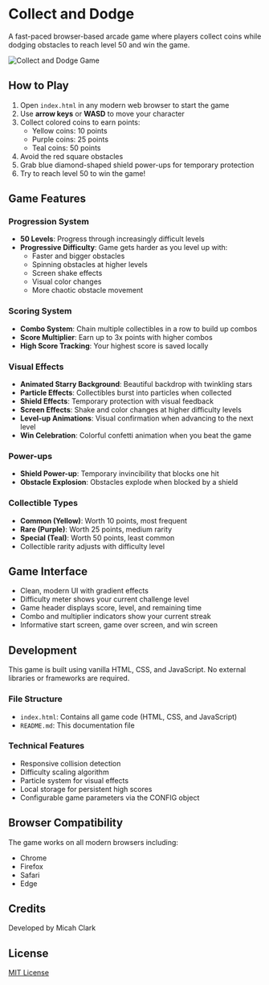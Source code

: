 # Collect and Dodge

A fast-paced browser-based arcade game where players collect coins while dodging obstacles to reach level 50 and win the game.

![Collect and Dodge Game](screenshot.png)

## How to Play

1. Open `index.html` in any modern web browser to start the game
2. Use **arrow keys** or **WASD** to move your character
3. Collect colored coins to earn points:
   - Yellow coins: 10 points
   - Purple coins: 25 points
   - Teal coins: 50 points
4. Avoid the red square obstacles
5. Grab blue diamond-shaped shield power-ups for temporary protection
6. Try to reach level 50 to win the game!

## Game Features

### Progression System
- **50 Levels**: Progress through increasingly difficult levels
- **Progressive Difficulty**: Game gets harder as you level up with:
  - Faster and bigger obstacles
  - Spinning obstacles at higher levels
  - Screen shake effects
  - Visual color changes
  - More chaotic obstacle movement

### Scoring System
- **Combo System**: Chain multiple collectibles in a row to build up combos
- **Score Multiplier**: Earn up to 3x points with higher combos
- **High Score Tracking**: Your highest score is saved locally

### Visual Effects
- **Animated Starry Background**: Beautiful backdrop with twinkling stars
- **Particle Effects**: Collectibles burst into particles when collected
- **Shield Effects**: Temporary protection with visual feedback
- **Screen Effects**: Shake and color changes at higher difficulty levels
- **Level-up Animations**: Visual confirmation when advancing to the next level
- **Win Celebration**: Colorful confetti animation when you beat the game

### Power-ups
- **Shield Power-up**: Temporary invincibility that blocks one hit
- **Obstacle Explosion**: Obstacles explode when blocked by a shield

### Collectible Types
- **Common (Yellow)**: Worth 10 points, most frequent
- **Rare (Purple)**: Worth 25 points, medium rarity
- **Special (Teal)**: Worth 50 points, least common
- Collectible rarity adjusts with difficulty level

## Game Interface
- Clean, modern UI with gradient effects
- Difficulty meter shows your current challenge level
- Game header displays score, level, and remaining time
- Combo and multiplier indicators show your current streak
- Informative start screen, game over screen, and win screen

## Development

This game is built using vanilla HTML, CSS, and JavaScript. No external libraries or frameworks are required.

### File Structure
- `index.html`: Contains all game code (HTML, CSS, and JavaScript)
- `README.md`: This documentation file

### Technical Features
- Responsive collision detection
- Difficulty scaling algorithm
- Particle system for visual effects
- Local storage for persistent high scores
- Configurable game parameters via the CONFIG object

## Browser Compatibility

The game works on all modern browsers including:
- Chrome
- Firefox
- Safari
- Edge

## Credits

Developed by Micah Clark

## License

[MIT License](LICENSE) 
